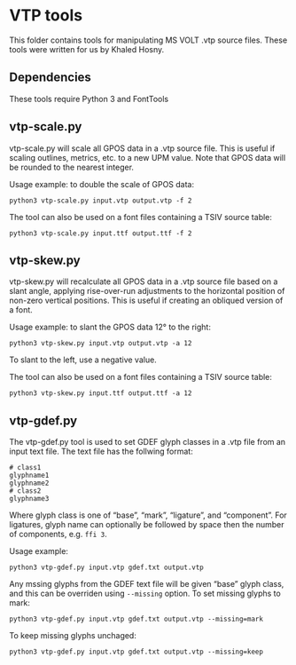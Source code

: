 VTP tools
=====

This folder contains tools for manipulating MS VOLT .vtp source files. These tools were written for us by Khaled Hosny.

Dependencies
------------

These tools require Python 3 and FontTools

vtp-scale.py
-----

vtp-scale.py will scale all GPOS data in a .vtp source file. This is useful if scaling outlines, metrics, etc. to a new UPM value. Note that GPOS data will be rounded to the nearest integer.

Usage example: to double the scale of GPOS data:

```
python3 vtp-scale.py input.vtp output.vtp -f 2
```
The tool can also be used on a font files containing a TSIV source table:

```
python3 vtp-scale.py input.ttf output.ttf -f 2
```

vtp-skew.py
-----

vtp-skew.py will recalculate all GPOS data in a .vtp source file based on a slant angle, applying rise-over-run adjustments to the horizontal position of non-zero vertical positions. This is useful if creating an obliqued version of a font.

Usage example: to slant the GPOS data 12° to the right:

```
python3 vtp-skew.py input.vtp output.vtp -a 12
```

To slant to the left, use a negative value.

The tool can also be used on a font files containing a TSIV source table:

```
python3 vtp-skew.py input.ttf output.ttf -a 12
```

vtp-gdef.py
----

The vtp-gdef.py tool is used to set GDEF glyph classes in a .vtp file from an input text file. The text file has the follwing format:

```
# class1
glyphname1
glyphname2
# class2
glyphname3
```

Where glyph class is one of “base”, “mark”, “ligature”, and “component”. For ligatures, glyph name can optionally be followed by space then the number of components, e.g. `ffi 3`.

Usage example:

```
python3 vtp-gdef.py input.vtp gdef.txt output.vtp
```

Any mssing glyphs from the GDEF text file will be given “base” glyph class, and this can be overriden using `--missing` option. To set missing glyphs to mark:

```
python3 vtp-gdef.py input.vtp gdef.txt output.vtp --missing=mark
```

To keep missing glyphs unchaged:
```
python3 vtp-gdef.py input.vtp gdef.txt output.vtp --missing=keep
```